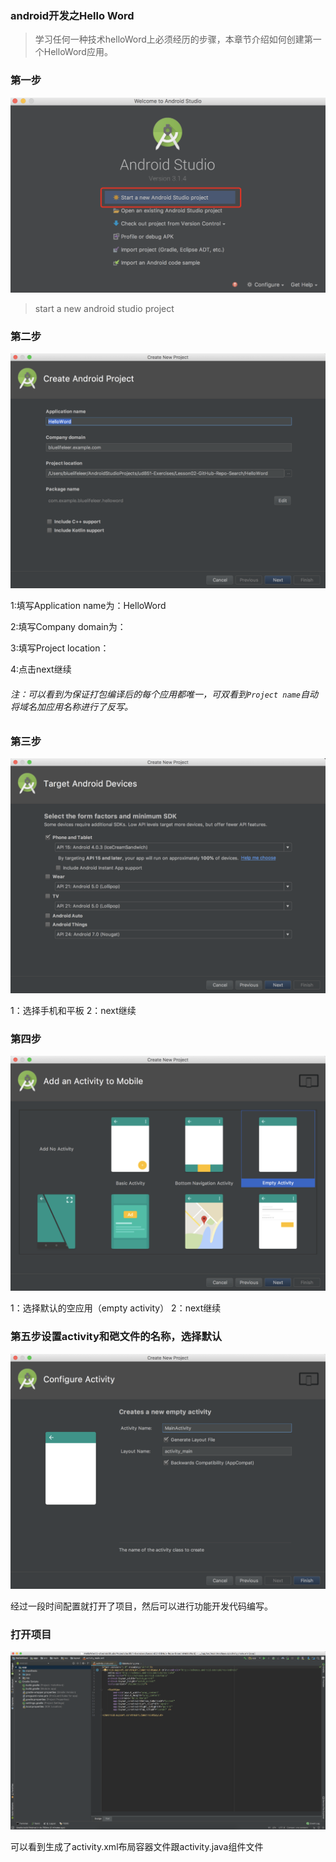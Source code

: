 ### android开发之Hello Word

> 学习任何一种技术helloWord上必须经历的步骤，本章节介绍如何创建第一个HelloWord应用。

### 第一步

![../assets/step_01_01.png](../assets/step_01_01.png)

> start a new android studio project

### 第二步

![../assets/step_01_02.png](../assets/step_01_02.png)

1:填写Application name为：HelloWord

2:填写Company domain为：

3:填写Project location：

4:点击next继续

###### 注：可以看到为保证打包编译后的每个应用都唯一，可双看到```Project name```自动将域名加应用名称进行了反写。

### 第三步

![../assets/step_01_03.png](../assets/step_01_03.png)

1：选择手机和平板
2：next继续
### 第四步

![../assets/step_01_04.png](../assets/step_01_04.png)

1：选择默认的空应用（empty activity）
2：next继续

### 第五步设置activity和硙文件的名称，选择默认

![../assets/step_01_05.png](../assets/step_01_05.png)

经过一段时间配置就打开了项目，然后可以进行功能开发代码编写。

### 打开项目

![../assets/step_01_06.png](../assets/step_01_06.png)

可以看到生成了activity.xml布局容器文件跟activity.java组件文件